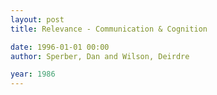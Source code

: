 ```yaml
---
layout: post
title: Relevance - Communication & Cognition

date: 1996-01-01 00:00
author: Sperber, Dan and Wilson, Deirdre

year: 1986
---
```



